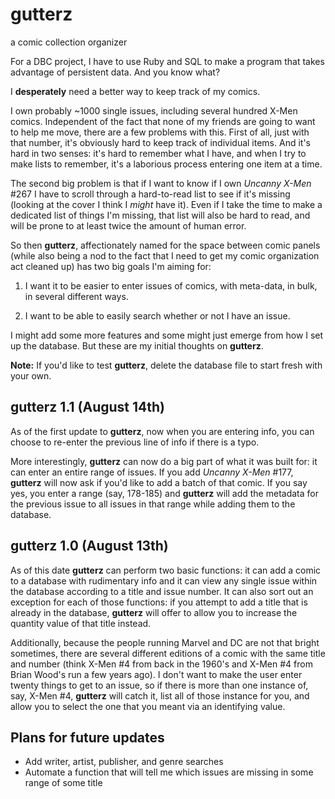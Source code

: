 # gutterz
a comic collection organizer

For a DBC project, I have to use Ruby and SQL to 
make a program that takes advantage of persistent data.  And you know what?

I **desperately** need a better way to keep track of my comics.

I own probably ~1000 single issues, including several hundred X-Men comics.  Independent of the fact that none of my friends are going to want to help me move, there are a few problems with this.  First of all, just with that number, it's obviously hard to keep track of individual items.  And it's hard in two senses: it's hard to remember what I have, and when I try to make lists to remember, it's a laborious process entering one item at a time.

The second big problem is that if I want to know if I own *Uncanny X-Men* #267 I have to scroll through a hard-to-read list to see if it's missing (looking at the cover I think I *might* have it).  Even if I take the time to make a dedicated list of things I'm missing, that list will also be hard to read, and will be prone to at least twice the amount of human error.

So then **gutterz**, affectionately named for the space between comic panels (while also being a nod to the fact that I need to get my comic organization act cleaned up) has two big goals I'm aiming for:

1. I want it to be easier to enter issues of comics, with meta-data, in bulk, in several different ways.

2. I want to be able to easily search whether or not I have an issue.

I might add some more features and some might just emerge from how I set up the database.  But these are my initial thoughts on **gutterz**.

**Note:** If you'd like to test **gutterz**, delete the database file to start fresh with your own.

## gutterz 1.1 (August 14th)
As of the first update to **gutterz**, now when you are entering info, you can choose to re-enter the previous line of info if there is a typo.  

More interestingly, **gutterz** can now do a big part of what it was built for: it can enter an entire range of issues.  If you add *Uncanny X-Men* #177, **gutterz** will now ask if you'd like to add a batch of that comic.  If you say yes, you enter a range (say, 178-185) and **gutterz** will add the metadata for the previous issue to all issues in that range while adding them to the database.

## gutterz 1.0 (August 13th)
As of this date **gutterz** can perform two basic functions: it can add a comic to a database with rudimentary info and it can view any single issue within the database according to a title and issue number.  It can also sort out an exception for each of those functions: if you attempt to add a title that is already in the database, **gutterz** will offer to allow you to increase the quantity value of that title instead.  

Additionally, because the people running Marvel and DC are not that bright sometimes, there are several different editions of a comic with the same title and number (think X-Men #4 from back in the 1960's and X-Men #4 from Brian Wood's run a few years ago).  I don't want to make the user enter twenty things to get to an issue, so if there is more than one instance of, say, X-Men #4, **gutterz** will catch it, list all of those instance for you, and allow you to select the one that you meant via an identifying value.

## Plans for future updates

- Add writer, artist, publisher, and genre searches
- Automate a function that will tell me which issues are missing in some range of some title
